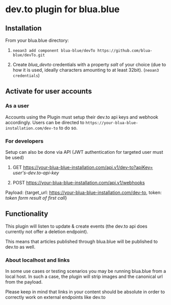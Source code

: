 # dev.to plugin for blua.blue

## Installation


From your blua.blue directory:

1. `neoan3 add component blua-blue/devTo https://github.com/blua-blue/devTo.git`

2. Create *blua_devto* credentials with a property *salt* of your choice (due to how it is used, ideally characters amounting to at least 32bit). (`neoan3 credentials`)


## Activate for user accounts

### As a user

Accounts using the Plugin must setup their dev.to api keys and webhook accordingly.
Users can be directed to `https://your-blua-blue-installation.com/dev-to` to do so.

### For developers

Setup can also be done via API (JWT authentication for targeted user must be used)

1. GET https://your-blua-blue-installation.com/api.v1/dev-to?apiKey= _user's-dev.to-api-key_

2. POST https://your-blua-blue-installation.com/api.v1/webhooks

Payload: {target_url: https://your-blua-blue-installation.com/dev-to, token: _token form result of first call_}

## Functionality

This plugin will listen to update & create events (the dev.to api does currently not offer a deletion endpoint).

This means that articles published through blua.blue will be published to dev.to as well. 

### About localhost and links

In some use cases or testing scenarios you may be running blua.blue from a local host.
In such a case, the plugin will strip images and the canonical url from the payload.

Please keep in mind that links in your content should be absolute in order to correctly work on external endpoints like dev.to

